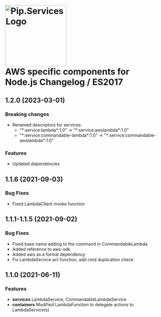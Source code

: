 # <img src="https://uploads-ssl.webflow.com/5ea5d3315186cf5ec60c3ee4/5edf1c94ce4c859f2b188094_logo.svg" alt="Pip.Services Logo" width="200"> <br/> AWS specific components for Node.js Changelog / ES2017

## <a name="1.2.0"></a> 1.2.0 (2023-03-01)

### Breaking changes
* Renamed descriptors for services:
    - "\*:service:lambda\*:1.0" -> "\*:service:awslambda\*:1.0"
    - "\*:service:commandable-lambda\*:1.0" -> "\*:service:commandable-awslambda\*:1.0"

### Features
- Updated dependencies

## <a name="1.1.6"></a> 1.1.6 (2021-09-03)

### Bug Fixes
* Fixed LambdaClient invoke function

## <a name="1.1.1-1.1.5"></a> 1.1.1-1.1.5 (2021-09-02)

### Bug Fixes
* Fixed base name adding to the command in CommandableLambda
* Added reference to aws-sdk
* Added aws as a formal dependency
* Fix LambdaService act function, add  cmd duplication check

## <a name="1.1.0"></a> 1.1.0 (2021-06-11)

### Features
* **services** LambdaService, CommandableLambdaService
* **containers** Modified LambdaFunction to delegate actions to LambdaService(s)